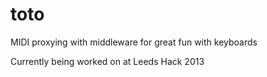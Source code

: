 toto
====

MIDI proxying with middleware for great fun with keyboards

Currently being worked on at Leeds Hack 2013